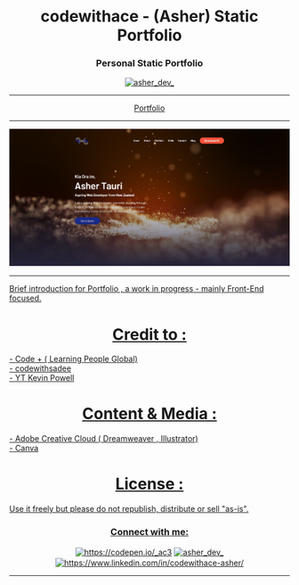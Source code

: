 <h1 align="center">codewithace - (Asher) Static Portfolio</h1>
<h3 align="center">Personal Static Portfolio</h3>

<p align="center"> <a href="https://twitter.com/asher_dev_" target="blank"><img src="https://img.shields.io/twitter/follow/asher_dev_?logo=twitter&style=for-the-badge" alt="asher_dev_" /></a> </p>

---

<p align="center"><a href="https://codewithace-asher.github.io/portfolio.github.io/" target="_blank">Portfolio</p>

---

![screenshot](https://github.com/codewithace-Asher/portfolio.github.io/blob/a87629f7b0e780aa43b11c338f00aa324d695017/codewithace-screenshot.jpg)

---
Brief introduction for Portfolio , a work in progress - mainly Front-End focused. 

<h1 align="center">Credit to : </h1>
- Code + ( Learning People Global)<br>
- codewithsadee<br>
- YT Kevin Powell

<h1 align="center">Content & Media : </h1>
- Adobe Creative Cloud ( Dreamweaver , Illustrator)<br>
- Canva

<h1 align="center">License : </h1>
Use it freely but please do not republish, distribute or sell "as-is".


<h3 align="center">Connect with me:</h3>
<p align="center">
<a href="https://codepen.io/_AC3" target="blank"><img align="center" src="https://raw.githubusercontent.com/rahuldkjain/github-profile-readme-generator/master/src/images/icons/Social/codepen.svg" alt="https://codepen.io/_ac3" height="30" width="40" /></a>
<a href="https://twitter.com/asher_dev_" target="blank"><img align="center" src="https://raw.githubusercontent.com/rahuldkjain/github-profile-readme-generator/master/src/images/icons/Social/twitter.svg" alt="asher_dev_" height="30" width="40" /></a>
<a href="https://www.linkedin.com/in/codewithace-asher/" target="blank"><img align="center" src="https://raw.githubusercontent.com/rahuldkjain/github-profile-readme-generator/master/src/images/icons/Social/linked-in-alt.svg" alt="https://www.linkedin.com/in/codewithace-asher/" height="30" width="40" /></a>
</p>

---